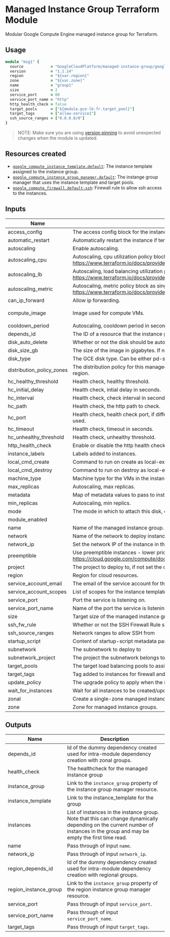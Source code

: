 # Managed Instance Group Terraform Module

Modular Google Compute Engine managed instance group for Terraform.

## Usage

```ruby
module "mig1" {
  source            = "GoogleCloudPlatform/managed-instance-group/google"
  version           = "1.1.14"
  region            = "${var.region}"
  zone              = "${var.zone}"
  name              = "group1"
  size              = 2
  service_port      = 80
  service_port_name = "http"
  http_health_check = false
  target_pools      = ["${module.gce-lb-fr.target_pool}"]
  target_tags       = ["allow-service1"]
  ssh_source_ranges = ["0.0.0.0/0"]
}
```

> NOTE: Make sure you are using [version pinning](https://www.terraform.io/docs/modules/usage.html#module-versions) to avoid unexpected changes when the module is updated.

## Resources created

- [`google_compute_instance_template.default`](https://www.terraform.io/docs/providers/google/r/compute_instance_template.html): The instance template assigned to the instance group.
- [`google_compute_instance_group_manager.default`](https://www.terraform.io/docs/providers/google/r/compute_instance_group_manager.html): The instange group manager that uses the instance template and target pools. 
- [`google_compute_firewall.default-ssh`](https://www.terraform.io/docs/providers/google/r/compute_firewall.html): Firewall rule to allow ssh access to the instances.

## Inputs

| Name | Description | Type | Default | Required |
|------|-------------|:----:|:-----:|:-----:|
| access\_config | The access config block for the instances. Set to [] to remove external IP. | list | `<list>` | no |
| automatic\_restart | Automatically restart the instance if terminated by GCP - Set to false if using preemptible instances | string | `"true"` | no |
| autoscaling | Enable autoscaling. | string | `"false"` | no |
| autoscaling\_cpu | Autoscaling, cpu utilization policy block as single element array. https://www.terraform.io/docs/providers/google/r/compute_autoscaler.html#cpu_utilization | list | `<list>` | no |
| autoscaling\_lb | Autoscaling, load balancing utilization policy block as single element array. https://www.terraform.io/docs/providers/google/r/compute_autoscaler.html#load_balancing_utilization | list | `<list>` | no |
| autoscaling\_metric | Autoscaling, metric policy block as single element array. https://www.terraform.io/docs/providers/google/r/compute_autoscaler.html#metric | list | `<list>` | no |
| can\_ip\_forward | Allow ip forwarding. | string | `"false"` | no |
| compute\_image | Image used for compute VMs. | string | `"projects/debian-cloud/global/images/family/debian-9"` | no |
| cooldown\_period | Autoscaling, cooldown period in seconds. | string | `"60"` | no |
| depends\_id | The ID of a resource that the instance group depends on. | string | `""` | no |
| disk\_auto\_delete | Whether or not the disk should be auto-deleted. | string | `"true"` | no |
| disk\_size\_gb | The size of the image in gigabytes. If not specified, it will inherit the size of its base image. | string | `"0"` | no |
| disk\_type | The GCE disk type. Can be either pd-ssd, local-ssd, or pd-standard. | string | `"pd-ssd"` | no |
| distribution\_policy\_zones | The distribution policy for this managed instance group when zonal=false. Default is all zones in given region. | list | `<list>` | no |
| hc\_healthy\_threshold | Health check, healthy threshold. | string | `"1"` | no |
| hc\_initial\_delay | Health check, intial delay in seconds. | string | `"30"` | no |
| hc\_interval | Health check, check interval in seconds. | string | `"30"` | no |
| hc\_path | Health check, the http path to check. | string | `"/"` | no |
| hc\_port | Health check, health check port, if different from var.service_port, if not given, var.service_port is used. | string | `""` | no |
| hc\_timeout | Health check, timeout in seconds. | string | `"10"` | no |
| hc\_unhealthy\_threshold | Health check, unhealthy threshold. | string | `"10"` | no |
| http\_health\_check | Enable or disable the http health check for auto healing. | string | `"true"` | no |
| instance\_labels | Labels added to instances. | map | `<map>` | no |
| local\_cmd\_create | Command to run on create as local-exec provisioner for the instance group manager. | string | `":"` | no |
| local\_cmd\_destroy | Command to run on destroy as local-exec provisioner for the instance group manager. | string | `":"` | no |
| machine\_type | Machine type for the VMs in the instance group. | string | `"f1-micro"` | no |
| max\_replicas | Autoscaling, max replicas. | string | `"5"` | no |
| metadata | Map of metadata values to pass to instances. | map | `<map>` | no |
| min\_replicas | Autoscaling, min replics. | string | `"1"` | no |
| mode | The mode in which to attach this disk, either READ_WRITE or READ_ONLY. | string | `"READ_WRITE"` | no |
| module\_enabled |  | string | `"true"` | no |
| name | Name of the managed instance group. | string | n/a | yes |
| network | Name of the network to deploy instances to. | string | `"default"` | no |
| network\_ip | Set the network IP of the instance in the template. Useful for instance groups of size 1. | string | `""` | no |
| preemptible | Use preemptible instances - lower price but short-lived instances. See https://cloud.google.com/compute/docs/instances/preemptible for more details | string | `"false"` | no |
| project | The project to deploy to, if not set the default provider project is used. | string | `""` | no |
| region | Region for cloud resources. | string | `"us-central1"` | no |
| service\_account\_email | The email of the service account for the instance template. | string | `"default"` | no |
| service\_account\_scopes | List of scopes for the instance template service account | list | `<list>` | no |
| service\_port | Port the service is listening on. | string | n/a | yes |
| service\_port\_name | Name of the port the service is listening on. | string | n/a | yes |
| size | Target size of the managed instance group. | string | `"1"` | no |
| ssh\_fw\_rule | Whether or not the SSH Firewall Rule should be created | string | `"true"` | no |
| ssh\_source\_ranges | Network ranges to allow SSH from | list | `<list>` | no |
| startup\_script | Content of startup-script metadata passed to the instance template. | string | `""` | no |
| subnetwork | The subnetwork to deploy to | string | `"default"` | no |
| subnetwork\_project | The project the subnetwork belongs to. If not set, var.project is used instead. | string | `""` | no |
| target\_pools | The target load balancing pools to assign this group to. | list | `<list>` | no |
| target\_tags | Tag added to instances for firewall and networking. | list | `<list>` | no |
| update\_policy | The upgrade policy to apply when the instance template changes. | list | `<list>` | no |
| wait\_for\_instances | Wait for all instances to be created/updated before returning | string | `"false"` | no |
| zonal | Create a single-zone managed instance group. If false, a regional managed instance group is created. | string | `"true"` | no |
| zone | Zone for managed instance groups. | string | `"us-central1-f"` | no |

## Outputs

| Name | Description |
|------|-------------|
| depends\_id | Id of the dummy dependency created used for intra-module dependency creation with zonal groups. |
| health\_check | The healthcheck for the managed instance group |
| instance\_group | Link to the `instance_group` property of the instance group manager resource. |
| instance\_template | Link to the instance_template for the group |
| instances | List of instances in the instance group. Note that this can change dynamically depending on the current number of instances in the group and may be empty the first time read. |
| name | Pass through of input `name`. |
| network\_ip | Pass through of input `network_ip`. |
| region\_depends\_id | Id of the dummy dependency created used for intra-module dependency creation with regional groups. |
| region\_instance\_group | Link to the `instance_group` property of the region instance group manager resource. |
| service\_port | Pass through of input `service_port`. |
| service\_port\_name | Pass through of input `service_port_name`. |
| target\_tags | Pass through of input `target_tags`. |